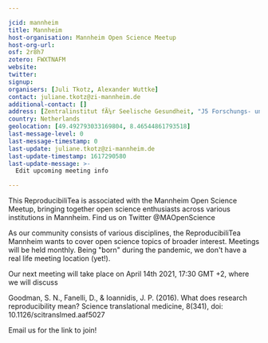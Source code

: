 ```yaml
---

jcid: mannheim
title: Mannheim
host-organisation: Mannheim Open Science Meetup
host-org-url: 
osf: 2r8h7
zotero: FWXTNAFM
website: 
twitter: 
signup: 
organisers: [Juli Tkotz, Alexander Wuttke]
contact: juliane.tkotz@zi-mannheim.de
additional-contact: []
address: [Zentralinstitut fÃ¼r Seelische Gesundheit, "J5 Forschungs- und VerwaltungsgebÃ¤ude", "Dep. Klinische Psychologie", "Room 333", "68159 Mannheim"]
country: Netherlands
geolocation: [49.492793033169804, 8.46544861793518]
last-message-level: 0
last-message-timestamp: 0
last-update: juliane.tkotz@zi-mannheim.de
last-update-timestamp: 1617290580
last-update-message: >-
  Edit upcoming meeting info

---
```


This ReproducibiliTea is associated with the Mannheim Open Science Meetup, bringing together open science enthusiasts across various institutions in Mannheim. Find us on Twitter @MAOpenScience

As our community consists of various disciplines, the ReproducibiliTea Mannheim wants to cover open science topics of broader interest. Meetings will be held monthly. Being "born" during the pandemic, we don't have a real life meeting location (yet!).

Our next meeting will take place on April 14th 2021, 17:30 GMT +2, where we will discuss

Goodman, S. N., Fanelli, D., & Ioannidis, J. P. (2016). What does research reproducibility mean? Science translational medicine, 8(341), doi: 10.1126/scitranslmed.aaf5027

Email us for the link to join!
